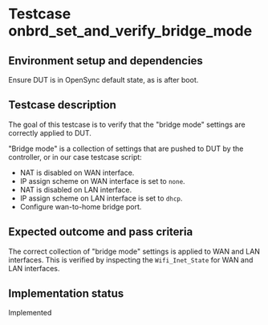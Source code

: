 # Testcase onbrd_set_and_verify_bridge_mode

## Environment setup and dependencies

Ensure DUT is in OpenSync default state, as is after boot.

## Testcase description

The goal of this testcase is to verify that the "bridge mode" settings are
correctly applied to DUT.

"Bridge mode" is a collection of settings that are pushed to DUT by the
controller, or in our case testcase script:

- NAT is disabled on WAN interface.
- IP assign scheme on WAN interface is set to `none`.
- NAT is disabled on LAN interface.
- IP assign scheme on LAN interface is set to `dhcp`.
- Configure wan-to-home bridge port.

## Expected outcome and pass criteria

The correct collection of "bridge mode" settings is applied to WAN and LAN
interfaces. This is verified by inspecting the `Wifi_Inet_State` for WAN and
LAN interfaces.

## Implementation status

Implemented
